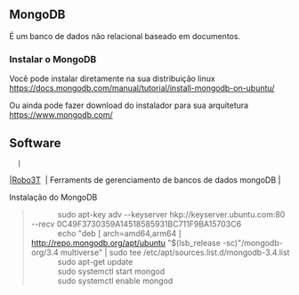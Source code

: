 
## MongoDB

É um banco de dados não relacional baseado em documentos. 

### Instalar o MongoDB

Você pode instalar diretamente na sua distribuição linux 
https://docs.mongodb.com/manual/tutorial/install-mongodb-on-ubuntu/

Ou ainda pode fazer download do instalador para sua arquitetura 
https://www.mongodb.com/ 




## Software
      |
|[Robo3T](https://robomongo.org/)       | Ferraments de gerenciamento de bancos de dados mongoDB    |


Instalação do MongoDB

>            sudo apt-key adv --keyserver hkp://keyserver.ubuntu.com:80 --recv 0C49F3730359A14518585931BC711F9BA15703C6  
>            echo "deb [ arch=amd64,arm64 ] http://repo.mongodb.org/apt/ubuntu "$(lsb_release -sc)"/mongodb-org/3.4 multiverse" | sudo tee /etc/apt/sources.list.d/mongodb-3.4.list  
>            sudo apt-get update  
>            sudo systemctl start mongod  
>            sudo systemctl enable mongod
